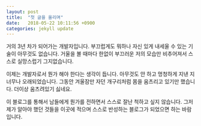 ```yaml
---
layout: post
title:  "첫 글을 올리며"
date:   2018-05-22 10:11:56 +0900
categories: jekyll update
---
```

거의 3년 차가 되어가는 개발자입니다. 부끄럽게도 뭐하나 자신 있게 내세울 수 있는 기술이 아무것도 없습니다. 거울을 볼 때마다 한없이 부끄러운 저의 모습만 비추어져서 스스로 실망스럽기 그지없습니다. 

이제는 개발자로서 뭔가 해야 한다는 생각이 듭니다. 아무것도 안 하고 멍청하게 지낸 지 너무나 오래되었습니다. 그동안 겨울잠만 자던 개구리처럼 몸을 움츠리고 있기만 했습니다. 더이상 움츠려있기 싫네요.

이 블로그를 통해서 남들에게 뭔가를 전하면서 스스로 잘난 척하고 싶지 않습니다. 그저 제가 알아야 했던 것들을 이곳에 적으며 스스로 반성하는 블로그가 되었으면 하는 바람입니다. 
